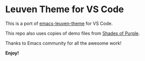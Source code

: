 # Leuven Theme for VS Code

This is a port of [emacs-leuven-theme](https://github.com/fniessen/emacs-leuven-theme) for VS Code.

This repo also uses copies of demo files from [Shades of Purple](https://github.com/ahmadawais/shades-of-purple-vscode).

Thanks to Emacs community for all the awesome work!

**Enjoy!**
